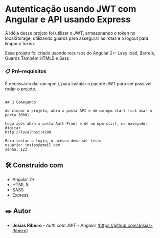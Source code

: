 # Autenticação usando JWT com Angular e API usando Express

A idéia desse projeto foi utilizar o JWT, armazenando o token no localStorage, utilizando guards para assegurar as rotas e o logout para limpar o token.

Esse projeto foi criado usando recursos do Angular 2+: 
Lazy load, Barrels, Guards
Também HTML5 e Sass

### 📋 Pré-requisitos

É necessário dar um npm i, para instalar o pacote JWT para ser possível rodar o projeto.

```

## 🚀 Começando

Ao clonar o projeto, abra a pasta API e dê um npm start (irá usar a porta 3000)

Logo após abra a pasta Auth-Front e dê um npm-start, no navegador digitar
http://localhost:4200

Para testar o login, o acesso deve ser feito
usuario: josias@gmail.com
senha: 123

```

## 🛠️ Construído com


- Angular 2+ 
- HTML 5
- SASS
- Express

## ✒️ Autor


* **Josias Ribeiro** - *Auth com JWT - Angular* 
(https://github.com/Josias-Ribeiro)

